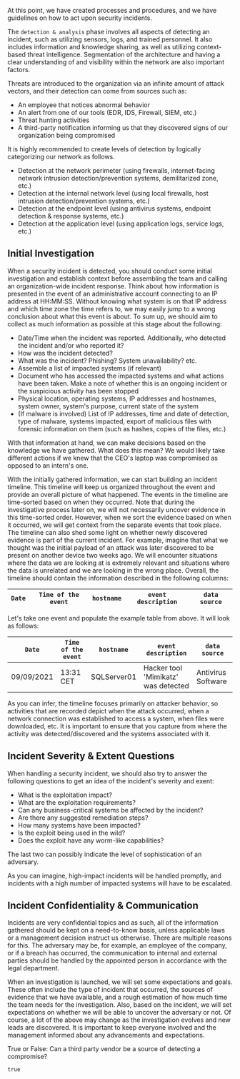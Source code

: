 At this point, we have created processes and procedures, and we have guidelines on how to act upon security incidents.

The `detection & analysis` phase involves all aspects of detecting an incident, such as utilizing sensors, logs, and trained personnel. It also includes information and knowledge sharing, as well as utilizing context-based threat intelligence. Segmentation of the architecture and having a clear understanding of and visibility within the network are also important factors.

Threats are introduced to the organization via an infinite amount of attack vectors, and their detection can come from sources such as:

- An employee that notices abnormal behavior
- An alert from one of our tools (EDR, IDS, Firewall, SIEM, etc.)
- Threat hunting activities
- A third-party notification informing us that they discovered signs of our organization being compromised

It is highly recommended to create levels of detection by logically categorizing our network as follows.

- Detection at the network perimeter (using firewalls, internet-facing network intrusion detection/prevention systems, demilitarized zone, etc.)
- Detection at the internal network level (using local firewalls, host intrusion detection/prevention systems, etc.)
- Detection at the endpoint level (using antivirus systems, endpoint detection & response systems, etc.)
- Detection at the application level (using application logs, service logs, etc.)

## Initial Investigation

When a security incident is detected, you should conduct some initial investigation and establish context before assembling the team and calling an organization-wide incident response. Think about how information is presented in the event of an administrative account connecting to an IP address at HH:MM:SS. Without knowing what system is on that IP address and which time zone the time refers to, we may easily jump to a wrong conclusion about what this event is about. To sum up, we should aim to collect as much information as possible at this stage about the following:

- Date/Time when the incident was reported. Additionally, who detected the incident and/or who reported it?
- How was the incident detected?
- What was the incident? Phishing? System unavailability? etc.
- Assemble a list of impacted systems (if relevant)
- Document who has accessed the impacted systems and what actions have been taken. Make a note of whether this is an ongoing incident or the suspicious activity has been stopped
- Physical location, operating systems, IP addresses and hostnames, system owner, system's purpose, current state of the system
- (If malware is involved) List of IP addresses, time and date of detection, type of malware, systems impacted, export of malicious files with forensic information on them (such as hashes, copies of the files, etc.)

With that information at hand, we can make decisions based on the knowledge we have gathered. What does this mean? We would likely take different actions if we knew that the CEO's laptop was compromised as opposed to an intern's one.

With the initially gathered information, we can start building an incident timeline. This timeline will keep us organized throughout the event and provide an overall picture of what happened. The events in the timeline are time-sorted based on when they occurred. Note that during the investigative process later on, we will not necessarily uncover evidence in this time-sorted order. However, when we sort the evidence based on when it occurred, we will get context from the separate events that took place. The timeline can also shed some light on whether newly discovered evidence is part of the current incident. For example, imagine that what we thought was the initial payload of an attack was later discovered to be present on another device two weeks ago. We will encounter situations where the data we are looking at is extremely relevant and situations where the data is unrelated and we are looking in the wrong place. Overall, the timeline should contain the information described in the following columns:

|`Date`|`Time of the event`|`hostname`|`event description`|`data source`|
|---|---|---|---|---|

Let's take one event and populate the example table from above. It will look as follows:

|`Date`|`Time of the event`|`hostname`|`event description`|`data source`|
|---|---|---|---|---|
|09/09/2021|13:31 CET|SQLServer01|Hacker tool 'Mimikatz' was detected|Antivirus Software|

As you can infer, the timeline focuses primarily on attacker behavior, so activities that are recorded depict when the attack occurred, when a network connection was established to access a system, when files were downloaded, etc. It is important to ensure that you capture from where the activity was detected/discovered and the systems associated with it.

## Incident Severity & Extent Questions

When handling a security incident, we should also try to answer the following questions to get an idea of the incident's severity and exent:

- What is the exploitation impact?
- What are the exploitation requirements?
- Can any business-critical systems be affected by the incident?
- Are there any suggested remediation steps?
- How many systems have been impacted?
- Is the exploit being used in the wild?
- Does the exploit have any worm-like capabilities?

The last two can possibly indicate the level of sophistication of an adversary.

As you can imagine, high-impact incidents will be handled promptly, and incidents with a high number of impacted systems will have to be escalated.

## Incident Confidentiality & Communication

Incidents are very confidential topics and as such, all of the information gathered should be kept on a need-to-know basis, unless applicable laws or a management decision instruct us otherwise. There are multiple reasons for this. The adversary may be, for example, an employee of the company, or if a breach has occurred, the communication to internal and external parties should be handled by the appointed person in accordance with the legal department.

When an investigation is launched, we will set some expectations and goals. These often include the type of incident that occurred, the sources of evidence that we have available, and a rough estimation of how much time the team needs for the investigation. Also, based on the incident, we will set expectations on whether we will be able to uncover the adversary or not. Of course, a lot of the above may change as the investigation evolves and new leads are discovered. It is important to keep everyone involved and the management informed about any advancements and expectations.


True or False: Can a third party vendor be a source of detecting a compromise?

`true`